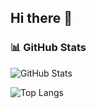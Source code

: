 ## Hi there 👋

### 📊 GitHub Stats
![GitHub Stats](https://github-readme-stats.vercel.app/api?username=woozi__zi&show_icons=true&theme=tokyonight)

![Top Langs](https://github-readme-stats.vercel.app/api/top-langs/?username=woozi__zi&layout=compact&theme=tokyonight)
<!--
**woozizi/woozizi** is a ✨ _special_ ✨ repository because its `README.md` (this file) appears on your GitHub profile.

Here are some ideas to get you started:

- 🔭 I’m currently working on ...
- 🌱 I’m currently learning ...
- 👯 I’m looking to collaborate on ...
- 🤔 I’m looking for help with ...
- 💬 Ask me about ...
- 📫 How to reach me: ...
- 😄 Pronouns: ...
- ⚡ Fun fact: ...
-->
